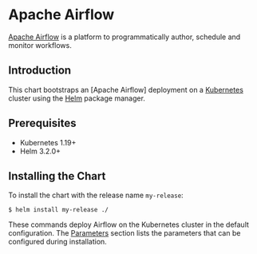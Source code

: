 <!--- app-name: Apache Airflow -->

# Apache Airflow

[Apache Airflow](https://airflow.apache.org/) is a platform to programmatically author, schedule and monitor workflows.


## Introduction

This chart bootstraps an [Apache Airflow] deployment on a [Kubernetes](https://kubernetes.io) cluster using the [Helm](https://helm.sh) package manager.


## Prerequisites

- Kubernetes 1.19+
- Helm 3.2.0+

## Installing the Chart

To install the chart with the release name `my-release`:

```console
$ helm install my-release ./
```

These commands deploy Airflow on the Kubernetes cluster in the default configuration. The [Parameters](#parameters) section lists the parameters that can be configured during installation.
